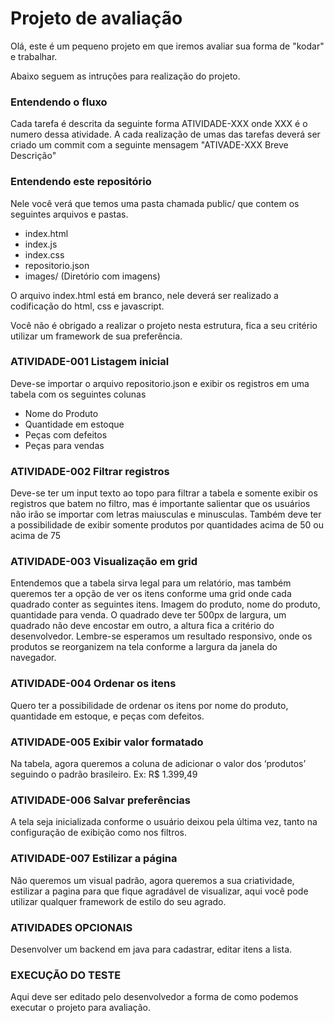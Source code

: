 # Projeto de avaliação

Olá, este é um pequeno projeto em que iremos avaliar sua forma de "kodar" e trabalhar. 

Abaixo seguem as intruções para realização do projeto.

### Entendendo o fluxo

Cada tarefa é descrita da seguinte forma ATIVIDADE-XXX onde XXX é o numero dessa atividade. A cada realização de umas das tarefas deverá ser criado um commit com a seguinte mensagem "ATIVADE-XXX Breve Descrição"

### Entendendo este repositório

Nele você verá que temos uma pasta chamada public/ que contem os seguintes arquivos e pastas.

- index.html
- index.js
- index.css
- repositorio.json
- images/ (Diretório com imagens)

O arquivo index.html está em branco, nele deverá ser realizado a codificação do html, css e javascript.

Você não é obrigado a realizar o projeto nesta estrutura, fica a seu critério utilizar um framework de sua preferência.

### ATIVIDADE-001 Listagem inicial

Deve-se importar o arquivo repositorio.json e exibir os registros em uma tabela com os seguintes colunas
- Nome do Produto 
- Quantidade em estoque
- Peças com defeitos
- Peças para vendas

### ATIVIDADE-002 Filtrar registros

Deve-se ter um input texto ao topo para filtrar a tabela e somente exibir os registros que batem no filtro, mas é importante salientar que os usuários não irão se importar com letras maiusculas e minusculas. Também deve ter a possibilidade de exibir somente produtos por quantidades acima de 50 ou acima de 75

### ATIVIDADE-003 Visualização em grid

Entendemos que a tabela sirva legal para um relatório, mas também queremos ter a opção de ver os itens conforme uma grid onde cada quadrado conter as seguintes itens. Imagem do produto, nome do produto, quantidade para venda. O quadrado deve ter 500px de largura, um quadrado não deve encostar em outro, a altura fica a critério do desenvolvedor.
Lembre-se esperamos um resultado responsivo, onde os produtos se reorganizem na tela conforme a largura da janela do navegador.

### ATIVIDADE-004 Ordenar os itens

Quero ter a possibilidade de ordenar os itens por nome do produto, quantidade em estoque, e peças com defeitos.

### ATIVIDADE-005 Exibir valor formatado

Na tabela, agora queremos a coluna de adicionar o valor dos ‘produtos’ seguindo o padrão brasileiro. Ex: R$ 1.399,49

### ATIVIDADE-006 Salvar preferências

A tela seja inicializada conforme o usuário deixou pela última vez, tanto na configuração de exibição como nos filtros. 

### ATIVIDADE-007 Estilizar a página

Não queremos um visual padrão, agora queremos a sua criatividade, estilizar a pagina para que fique agradável de visualizar, aqui você pode utilizar qualquer framework de estilo do seu agrado.


### ATIVIDADES OPCIONAIS

Desenvolver um backend em java para cadastrar, editar itens a lista.

### EXECUÇÃO DO TESTE

Aqui deve ser editado pelo desenvolvedor a forma de como podemos executar o projeto para avaliação.
